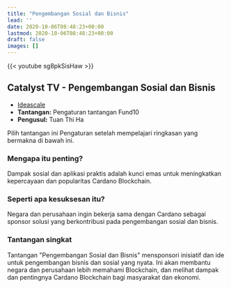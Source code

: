 ```yaml
---
title: "Pengembangan Sosial dan Bisnis"
lead: ''
date: 2020-10-06T08:48:23+00:00
lastmod: 2020-10-06T08:48:23+00:00
draft: false
images: []
---
```


{{<  youtube sg8pkSisHaw >}}

## Catalyst TV - Pengembangan Sosial dan Bisnis

- [Ideascale](https://cardano.ideascale.com/c/idea/416449)
- **Tantangan:** Pengaturan tantangan Fund10
- **Pengusul:** Tuan Thi Ha

Pilih tantangan ini Pengaturan setelah mempelajari ringkasan yang bermakna di bawah ini.

### Mengapa itu penting?

Dampak sosial dan aplikasi praktis adalah kunci emas untuk meningkatkan kepercayaan dan popularitas Cardano Blockchain.

### Seperti apa kesuksesan itu?

Negara dan perusahaan ingin bekerja sama dengan Cardano sebagai sponsor solusi yang berkontribusi pada pengembangan sosial dan bisnis.

### Tantangan singkat

Tantangan "Pengembangan Sosial dan Bisnis" mensponsori inisiatif dan ide untuk pengembangan bisnis dan sosial yang nyata. Ini akan membantu negara dan perusahaan lebih memahami Blockchain, dan melihat dampak dan pentingnya Cardano Blockchain bagi masyarakat dan ekonomi.
